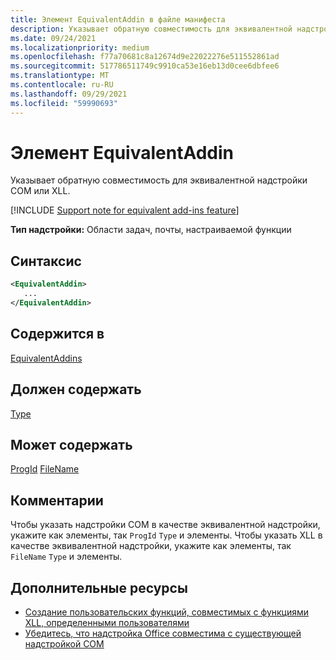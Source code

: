 ```yaml
---
title: Элемент EquivalentAddin в файле манифеста
description: Указывает обратную совместимость для эквивалентной надстройки COM или XLL.
ms.date: 09/24/2021
ms.localizationpriority: medium
ms.openlocfilehash: f77a70681c8a12674d9e22022276e511552861ad
ms.sourcegitcommit: 517786511749c9910ca53e16eb13d0cee6dbfee6
ms.translationtype: MT
ms.contentlocale: ru-RU
ms.lasthandoff: 09/29/2021
ms.locfileid: "59990693"
---
```

# <a name="equivalentaddin-element"></a>Элемент EquivalentAddin

Указывает обратную совместимость для эквивалентной надстройки COM или XLL.

[!INCLUDE [Support note for equivalent add-ins feature](../../includes/equivalent-add-in-support-note.md)]

**Тип надстройки:** Области задач, почты, настраиваемой функции

## <a name="syntax"></a>Синтаксис

```XML
<EquivalentAddin>
   ...
</EquivalentAddin>
```

## <a name="contained-in"></a>Содержится в

[EquivalentAddins](equivalentaddins.md)

## <a name="must-contain"></a>Должен содержать

[Type](type.md)

## <a name="can-contain"></a>Может содержать

[ProgId](progid.md) 
 [FileName](filename.md)

## <a name="remarks"></a>Комментарии

Чтобы указать надстройки COM в качестве эквивалентной надстройки, укажите как элементы, так `ProgId` `Type` и элементы. Чтобы указать XLL в качестве эквивалентной надстройки, укажите как элементы, так `FileName` `Type` и элементы.

## <a name="see-also"></a>Дополнительные ресурсы

- [Создание пользовательских функций, совместимых с функциями XLL, определенными пользователями](../../excel/make-custom-functions-compatible-with-xll-udf.md)
- [Убедитесь, что надстройка Office совместима с существующей надстройкой COM](../../develop/make-office-add-in-compatible-with-existing-com-add-in.md)